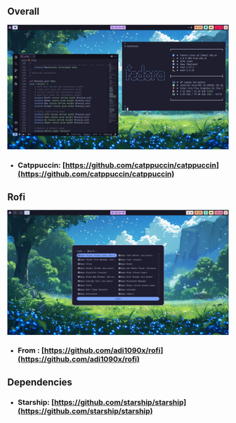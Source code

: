 ## Overall
![fetch](/Screenshots/example.png)
- ### Catppuccin: [https://github.com/catppuccin/catppuccin](https://github.com/catppuccin/catppuccin)
## Rofi
![fetch](/Screenshots/example2.png)
- ### From : [https://github.com/adi1090x/rofi](https://github.com/adi1090x/rofi)

## Dependencies
- ### Starship: [https://github.com/starship/starship](https://github.com/starship/starship)